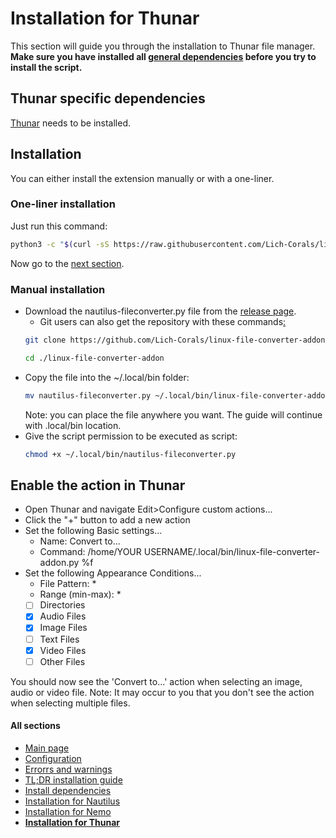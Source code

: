 # Installation for Thunar
This section will guide you through the installation to Thunar file manager.
__Make sure you have installed all [general dependencies](https://github.com/Lich-Corals/linux-file-converter-addon/blob/main/markdown/install-dependencies.md) before you try to install the script.__
## Thunar specific dependencies
[Thunar](https://github.com/neilbrown/thunar) needs to be installed.

## Installation
You can either install the extension manually or with a one-liner.

### One-liner installation
Just run this command:
```bash
python3 -c "$(curl -sS https://raw.githubusercontent.com/Lich-Corals/linux-file-converter-addon/main/nautilus-fileconverter.py)" --install-for-thunar
```
Now go to the [next section](#enable-the-action-in-thunar).

### Manual installation
- Download the nautilus-fileconverter.py file from the [release page](https://github.com/Lich-Corals/linux-file-converter-addon/releases).
    - Git users can also get the repository with these commands[:](https://bit.ly/3BlS71b)
     ```bash
     git clone https://github.com/Lich-Corals/linux-file-converter-addon

     cd ./linux-file-converter-addon
     ```
- Copy the file into the ~/.local/bin folder:
     ```bash
     mv nautilus-fileconverter.py ~/.local/bin/linux-file-converter-addon.py
     ```
     Note: you can place the file anywhere you want. The guide will continue with .local/bin location.
- Give the script permission to be executed as script:
     ```bash
     chmod +x ~/.local/bin/nautilus-fileconverter.py
     ```

## Enable the action in Thunar
- Open Thunar and navigate Edit>Configure custom actions...
- Click the "+" button to add a new action
- Set the following Basic settings...
     - Name: Convert to...
     - Command: /home/YOUR USERNAME/.local/bin/linux-file-converter-addon.py %f
- Set the following Appearance Conditions...
     - File Pattern: *
     - Range (min-max): *
     - [ ] Directories
     - [x] Audio Files
     - [x] Image Files
     - [ ] Text Files
     - [x] Video Files
     - [ ] Other Files

You should now see the 'Convert to...' action when selecting an image, audio or video file.
Note: It may occur to you that you don't see the action when selecting multiple files.

#### All sections
- [Main page](https://github.com/Lich-Corals/linux-file-converter-addon/blob/main/README.md)
- [Configuration](https://github.com/Lich-Corals/linux-file-converter-addon/blob/main/markdown/configuration.md)
- [Errorrs and warnings](https://github.com/Lich-Corals/linux-file-converter-addon/blob/main/markdown/errors-and-warnings.md)
- [TL;DR installation guide](https://github.com/Lich-Corals/linux-file-converter-addon/blob/main/markdown/tldr-installation.md)
- [Install dependencies](https://github.com/Lich-Corals/linux-file-converter-addon/blob/main/markdown/install-dependencies.md)
- [Installation for Nautilus](https://github.com/Lich-Corals/linux-file-converter-addon/blob/main/markdown/install-nautilus.md)
- [Installation for Nemo](https://github.com/Lich-Corals/linux-file-converter-addon/blob/main/markdown/install-nemo.md)
- __[Installation for Thunar](https://github.com/Lich-Corals/linux-file-converter-addon/blob/main/markdown/install-thunar.md)__

